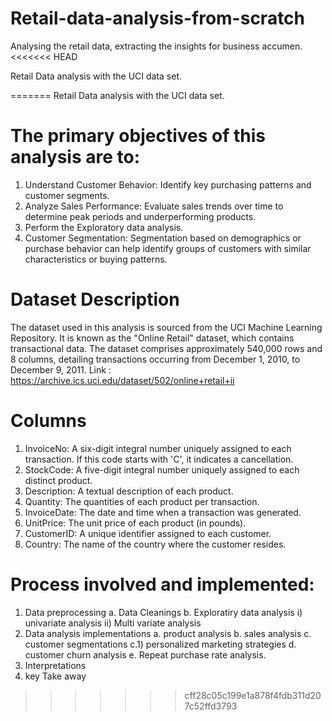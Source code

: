 # Retail-data-analysis-from-scratch
Analysing the retail data, extracting the insights for business accumen.
<<<<<<< HEAD
 
 Retail Data analysis with the UCI data set.
 
=======
 Retail Data analysis with the UCI data set.

 
 # The primary objectives of this analysis are to:

1. Understand Customer Behavior: Identify key purchasing patterns and customer segments.
2. Analyze Sales Performance: Evaluate sales trends over time to determine peak periods and underperforming products.
3. Perform the Exploratory data analysis.
4. Customer Segmentation: Segmentation based on demographics or purchase behavior can help identify groups of customers with similar characteristics or buying patterns.
   
# Dataset Description
The dataset used in this analysis is sourced from the UCI Machine Learning Repository. It is known as the "Online Retail" dataset, which contains transactional data.
The dataset comprises approximately 540,000 rows and 8 columns, detailing transactions occurring from December 1, 2010, to December 9, 2011.
Link : https://archive.ics.uci.edu/dataset/502/online+retail+ii

# Columns

1. InvoiceNo: A six-digit integral number uniquely assigned to each transaction. If this code starts with 'C', it indicates a cancellation.
2. StockCode: A five-digit integral number uniquely assigned to each distinct product.
3. Description: A textual description of each product.
4. Quantity: The quantities of each product per transaction.
5. InvoiceDate: The date and time when a transaction was generated.
6. UnitPrice: The unit price of each product (in pounds).
7. CustomerID: A unique identifier assigned to each customer.
8. Country: The name of the country where the customer resides.

# Process involved and implemented:
1. Data preprocessing
   a. Data Cleanings
   b. Exploratiry data analysis
     i) univariate analysis
    ii) Multi variate analysis 
3. Data analysis implementations
   a. product analysis
   b. sales analysis
   c. customer segmentations
     c.1) personalized marketing strategies
   d. customer churn analysis
   e. Repeat purchase rate analysis. 
5. Interpretations
6. key Take away
   
>>>>>>> cff28c05c199e1a878f4fdb311d207c52ffd3793

